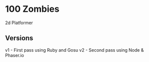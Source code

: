 # 100 Zombies

2d Platformer

## Versions

v1 - First pass using Ruby and Gosu
v2 - Second pass using Node & Phaser.io
